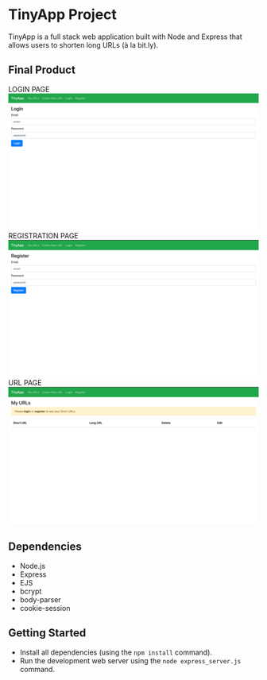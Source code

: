 # TinyApp Project

TinyApp is a full stack web application built with Node and Express that allows users to shorten long URLs (à la bit.ly).

## Final Product
 LOGIN PAGE
!["screenshot of Login Page"](https://github.com/kelzceana/tinyapp/blob/master/docs/loginPage.png)
REGISTRATION PAGE
!["screenshot of registration page"](https://github.com/kelzceana/tinyapp/blob/master/docs/registerPage.png)
URL PAGE
!["screenshot of URL page"](https://github.com/kelzceana/tinyapp/blob/master/docs/urls-page.png)

## Dependencies

- Node.js
- Express
- EJS
- bcrypt
- body-parser
- cookie-session

## Getting Started

- Install all dependencies (using the `npm install` command).
- Run the development web server using the `node express_server.js` command.